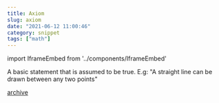 ```yaml
---
title: Axiom
slug: axiom
date: "2021-06-12 11:00:46"
category: snippet
tags: ["math"]
---
```


import IframeEmbed from '../components/IframeEmbed'

A basic statement that is assumed to be true. E.g:
"A straight line can be drawn between any two points"

<IframeEmbed src='https://www.youtube.com/embed/HeQX2HjkcNo' />

[archive](https://us-east1-johnmathews-website.cloudfunctions.net/download?obj=movies/Math-Has-a-Fatal-Flaw_1080p.mp4)
